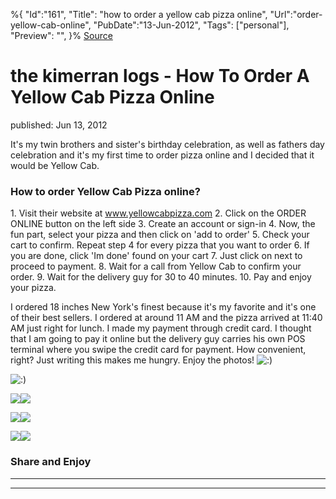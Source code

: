 ﻿%{
    "Id":"161",
    "Title": "how to order a yellow cab pizza online",
    "Url":"order-yellow-cab-online",
    "PubDate":"13-Jun-2012",
    "Tags": ["personal"],
    "Preview": "",
}%
[Source](http://markhughneri.com/blog/18/order-yellow-cab-online/ "Permalink to the kimerran logs - How To Order A Yellow Cab Pizza Online")

# the kimerran logs - How To Order A Yellow Cab Pizza Online

published: Jun 13, 2012

It's my twin brothers and sister's birthday celebration, as well as fathers day celebration and it's my first time to order pizza online and I decided that it would be Yellow Cab.

### How to order Yellow Cab Pizza online?

1\. Visit their website at www.yellowcabpizza.com
2\. Click on the ORDER ONLINE button on the left side
3\. Create an account or sign-in
4\. Now, the fun part, select your pizza and then click on 'add to order'
5\. Check your cart to confirm. Repeat step 4 for every pizza that you want to order
6\. If you are done, click 'Im done' found on your cart
7\. Just click on next to proceed to payment.
8\. Wait for a call from Yellow Cab to confirm your order.
9\. Wait for the delivery guy for 30 to 40 minutes.
10\. Pay and enjoy your pizza.

I ordered 18 inches New York's finest because it's my favorite and it's one of their best sellers. I ordered at around 11 AM and the pizza arrived at 11:40 AM just right for lunch. I made my payment through credit card. I thought that I am going to pay it online but the delivery guy carries his own POS terminal where you swipe the credit card for payment. How convenient, right? Just writing this makes me hungry. Enjoy the photos! ![:\)][1]

![:\)][2]

![][1]![][3]




![][1]![][4]






![][1]![][5]

### Share and Enjoy

* * *

* * *

[1]: http://markhughneri.com/blog/assets/loading.gif
[2]: http://markhughneri.com/blog/wp-includes/images/smilies/icon_smile.gif
[3]: http://www.sisigbytes.com/food/wp-content/uploads/sites/2/2012/06/yellow-cab-new-yorks-finest-2.jpg
[4]: http://www.sisigbytes.com/food/wp-content/uploads/sites/2/2012/06/yellow-cab-new-yorks-finest-3.jpg
[5]: http://www.sisigbytes.com/food/wp-content/uploads/sites/2/2012/06/yellow-cab-new-yorks-finest-5.jpg
